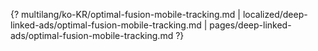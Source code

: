 {? multilang/ko-KR/optimal-fusion-mobile-tracking.md | localized/deep-linked-ads/optimal-fusion-mobile-tracking.md | pages/deep-linked-ads/optimal-fusion-mobile-tracking.md ?}
